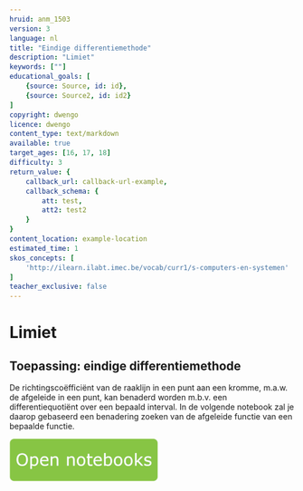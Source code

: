 ```yaml
---
hruid: anm_1503
version: 3
language: nl
title: "Eindige differentiemethode"
description: "Limiet"
keywords: [""]
educational_goals: [
    {source: Source, id: id}, 
    {source: Source2, id: id2}
]
copyright: dwengo
licence: dwengo
content_type: text/markdown
available: true
target_ages: [16, 17, 18]
difficulty: 3
return_value: {
    callback_url: callback-url-example,
    callback_schema: {
        att: test,
        att2: test2
    }
}
content_location: example-location
estimated_time: 1
skos_concepts: [
    'http://ilearn.ilabt.imec.be/vocab/curr1/s-computers-en-systemen'
]
teacher_exclusive: false
---
```


# Limiet

## Toepassing: eindige differentiemethode

De richtingscoëfficiënt van de raaklijn in een punt aan een kromme, m.a.w. de afgeleide in een punt, kan benaderd worden m.b.v. een  differentiequotiënt over een bepaald interval. In de volgende notebook zal je daarop gebaseerd een benadering zoeken van de afgeleide functie van een bepaalde functie.

[![](embed/Knop.png "Knop")](https://kiks.ilabt.imec.be/hub/tmplogin?id=6065 "Eindige differentiemethode")
